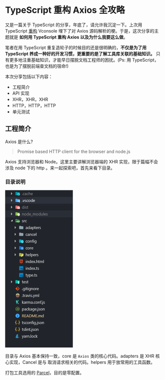 # TypeScript 重构 Axios 全攻略

又是一篇关于 TypeScript 的分享，年底了，请允许我沉淀一下。上次用 TypeScript [重构](https://juejin.im/post/5bf278295188252e89668ed2) Vconsole 埋下了对 Axios 源码解析的梗。于是，这次分享的主题就是 **如何用 TypeScript 重构 Axios 以及为什么我要这么做**。

笔者在用 TypeScript 重复造轮子的时候目的还是很明确的，**不仅是为了用 TypeScript 养成一种好的开发习惯，更重要的是了解工具库关联的基础知识。** 只有更多地注重基础知识，才能早日摆脱文档工程师的困扰。(Ps: 用 TypeScript，也是为了摆脱前端查文档的宿命!)

本次分享包括以下内容：

- 工程简介
- API 实现
- XHR，XHR，XHR
- HTTP，HTTP，HTTP
- 单元测试

## 工程简介

Axios 是什么?

> Promise based HTTP client for the browser and node.js

Axios 支持浏览器和 Node。这里主要讲解浏览器端的 XHR 实现，限于篇幅不会涉及 node 下的 http 。来一起探索吧，首先来看下目录。

### 目录说明

![](./img/dir.png)

目录与 Axios 基本保持一致，core 是 `Axios` 类的核心代码。adapters 是 XHR 核心实现，Cancel 是与 取消请求相关的代码。helpers 用于放常用的工具函数。

打包工具选用的 [Parcel](https://parceljs.org/)，目的是零配置。
